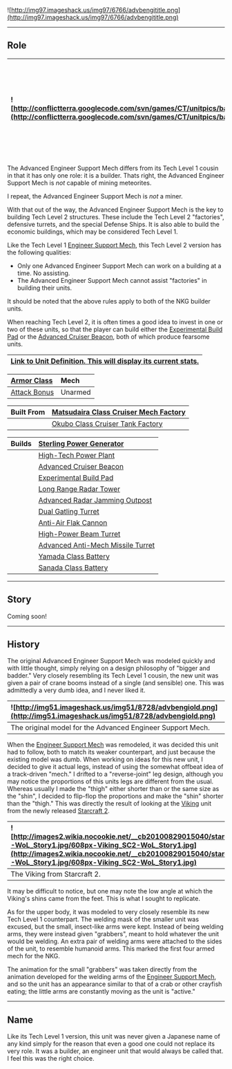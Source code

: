 ![http://img97.imageshack.us/img97/6766/advbengititle.png](http://img97.imageshack.us/img97/6766/advbengititle.png)


---


## Role ##

|![http://conflictterra.googlecode.com/svn/games/CT/unitpics/badvengineermkii.png](http://conflictterra.googlecode.com/svn/games/CT/unitpics/badvengineermkii.png)|Newer model of the Engineer Support Mech, capable of constructing more complex buildings.  Unarmed.|
|:----------------------------------------------------------------------------------------------------------------------------------------------------------------|:--------------------------------------------------------------------------------------------------|

The Advanced Engineer Support Mech differs from its Tech Level 1 cousin in that it has only one role:  it is a builder.  Thats right, the Advanced Engineer Support Mech is _not_ capable of mining meteorites.

I repeat, the Advanced Engineer Support Mech is _not_ a miner.

With that out of the way, the Advanced Engineer Support Mech is the key to building Tech Level 2 structures.  These include the Tech Level 2 "factories", defensive turrets, and the special Defense Ships.  It is also able to build the economic buildings, which may be considered Tech Level 1.

Like the Tech Level 1 [Engineer Support Mech](http://code.google.com/p/conflictterra/wiki/NKGEngineerSupportMech), this Tech Level 2 version has the following qualities:

  * Only one Advanced Engineer Support Mech can work on a building at a time.  No assisting.
  * The Advanced Engineer Support Mech cannot assist "factories" in building their units.

It should be noted that the above rules apply to both of the NKG builder units.

When reaching Tech Level 2, it is often times a good idea to invest in one or two of these units, so that the player can build either the [Experimental Build Pad](http://code.google.com/p/conflictterra/wiki/NKGExperimentalBuildPad) or the [Advanced Cruiser Beacon](http://code.google.com/p/conflictterra/wiki/NKGAdvancedCruiserBeacon), both of which produce fearsome units.

|[Link to Unit Definition.  This will display its current stats.](http://code.google.com/p/conflictterra/source/browse/games/CT/units/bengineer2.lua)|
|:---------------------------------------------------------------------------------------------------------------------------------------------------|

|[Armor Class](http://code.google.com/p/conflictterra/wiki/ArmorSystem)|Mech|
|:---------------------------------------------------------------------|:---|
|[Attack Bonus](http://code.google.com/p/conflictterra/wiki/ArmorSystem)|Unarmed|

|Built From|[Matsudaira Class Cruiser Mech Factory](http://code.google.com/p/conflictterra/wiki/NKGMatsudairaClassCruiser)|
|:---------|:-------------------------------------------------------------------------------------------------------------|
|  |[Okubo Class Cruiser Tank Factory](http://code.google.com/p/conflictterra/wiki/NKGOkuboClassCruiser)|

|Builds|[Sterling Power Generator](http://code.google.com/p/conflictterra/wiki/NKGSterlingPowerGenerator)|
|:-----|:------------------------------------------------------------------------------------------------|
|  |[High-Tech Power Plant](http://code.google.com/p/conflictterra/wiki/NKGHighTechPowerPlant)|
|  |[Advanced Cruiser Beacon](http://code.google.com/p/conflictterra/wiki/NKGAdvancedCruiserBeacon)|
|  |[Experimental Build Pad](http://code.google.com/p/conflictterra/wiki/NKGExperimentalBuildPad)|
|  |[Long Range Radar Tower](http://code.google.com/p/conflictterra/wiki/NKGLongRangeRadarTower)|
|  |[Advanced Radar Jamming Outpost](http://code.google.com/p/conflictterra/wiki/NKGAdvancedRadarJammingOutpost)|
|  |[Dual Gatling Turret](http://code.google.com/p/conflictterra/wiki/NKGDualGatlingTurret)|
|  |[Anti-Air Flak Cannon](http://code.google.com/p/conflictterra/wiki/NKGAntiAirFlakCannon)|
|  |[High-Power Beam Turret](http://code.google.com/p/conflictterra/wiki/NKGHighPowerBeamTurret)|
|  |[Advanced Anti-Mech Missile Turret](http://code.google.com/p/conflictterra/wiki/NKGAdvancedAntiMechMissileTurret)|
|  |[Yamada Class Battery](http://code.google.com/p/conflictterra/wiki/NKGYamadaClassBattery)|
|  |[Sanada Class Battery](http://code.google.com/p/conflictterra/wiki/NKGSanadaClassBattery)|


---


## Story ##
Coming soon!


---


## History ##
The original Advanced Engineer Support Mech was modeled quickly and with little thought, simply relying on a design philosophy of "bigger and badder."  Very closely resembling its Tech Level 1 cousin, the new unit was given a pair of crane booms instead of a single (and sensible) one.  This was admittedly a very dumb idea, and I never liked it.

|![http://img51.imageshack.us/img51/8728/advbengiold.png](http://img51.imageshack.us/img51/8728/advbengiold.png)|
|:--------------------------------------------------------------------------------------------------------------|
|The original model for the Advanced Engineer Support Mech.|

When the [Engineer Support Mech](http://code.google.com/p/conflictterra/wiki/NKGEngineerSupportMech) was remodeled, it was decided this unit had to follow, both to match its weaker counterpart, and just because the existing model was dumb.  When working on ideas for this new unit, I decided to give it actual legs, instead of using the somewhat offbeat idea of a track-driven "mech."  I drifted to a "reverse-joint" leg design, although you may notice the proportions of this units legs are different from the usual.  Whereas usually I made the "thigh" either shorter than or the same size as the "shin", I decided to flip-flop the proportions and make the "shin" shorter than the "thigh."  This was directly the result of looking at the [Viking](http://starcraft.wikia.com/wiki/Viking) unit from the newly released [Starcraft 2](http://en.wikipedia.org/wiki/Starcraft_2).

|![http://images2.wikia.nocookie.net/__cb20100829015040/starcraft/images/thumb/c/c5/Viking_SC2-WoL_Story1.jpg/608px-Viking_SC2-WoL_Story1.jpg](http://images2.wikia.nocookie.net/__cb20100829015040/starcraft/images/thumb/c/c5/Viking_SC2-WoL_Story1.jpg/608px-Viking_SC2-WoL_Story1.jpg)|
|:----------------------------------------------------------------------------------------------------------------------------------------------------------------------------------------------------------------------------------------------------------------------------------------|
|The Viking from Starcraft 2.|

It may be difficult to notice, but one may note the low angle at which the Viking's shins came from the feet.  This is what I sought to replicate.

As for the upper body, it was modeled to very closely resemble its new Tech Level 1 counterpart.  The welding mask of the smaller unit was excused, but the small, insect-like arms were kept.  Instead of being welding arms, they were instead given "grabbers", meant to hold whatever the unit would be welding.  An extra pair of welding arms were attached to the sides of the unit, to resemble humanoid arms.  This marked the first four armed mech for the NKG.

The animation for the small "grabbers" was taken directly from the animation developed for the welding arms of the [Engineer Support Mech](http://code.google.com/p/conflictterra/wiki/NKGEngineerSupportMech), and so the unit has an appearance similar to that of a crab or other crayfish eating; the little arms are constantly moving as the unit is "active."


---


## Name ##
Like its Tech Level 1 version, this unit was never given a Japanese name of any kind simply for the reason that even a good one could not replace its very role.  It was a builder, an engineer unit that would always be called that.  I feel this was the right choice.